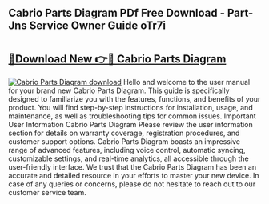 ## Cabrio Parts Diagram PDf Free Download - Part-Jns Service Owner Guide oTr7i

# <h2><a href="http://dfovdq.blite.top/?on=Cabrio+Parts+Diagram">🔗Download New 👉🔴 Cabrio Parts Diagram</a></h2>

[![Cabrio Parts Diagram download](https://i.imgur.com/lujVjoI.png)](http://dfovdq.blite.top/?on=Cabrio+Parts+Diagram)
Hello and welcome to the user manual for your brand new Cabrio Parts Diagram. This guide is specifically designed to familiarize you with the features, functions, and benefits of your product. You will find step-by-step instructions for installation, usage, and maintenance, as well as troubleshooting tips for common issues. Important User Information Cabrio Parts Diagram Please review the user information section for details on warranty coverage, registration procedures, and customer support options. Cabrio Parts Diagram boasts an impressive range of advanced features, including voice control, automatic syncing, customizable settings, and real-time analytics, all accessible through the user-friendly interface. We trust that the Cabrio Parts Diagram has been an accurate and detailed resource in your efforts to master your new device. In case of any queries or concerns, please do not hesitate to reach out to our customer service team.
